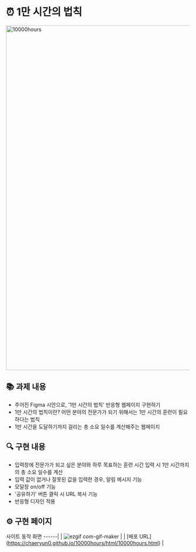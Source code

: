# ⏰ 1만 시간의 법칙

<img width="942" alt="10000hours" src="https://user-images.githubusercontent.com/112460430/190888349-0e30d5a0-c887-488e-b7dd-3f4e337ffe5e.png">


## 📚 과제 내용

- 주어진 Figma 시안으로, '1만 시간의 법칙' 반응형 웹페이지 구현하기
- 1만 시간의 법칙이란? 어떤 분야의 전문가가 되기 위해서는 1만 시간의 훈련이 필요하다는 법칙
- 1만 시간을 도달하기까지 걸리는 총 소요 일수를 계산해주는 웹페이지


## 🔍 구현 내용

- 입력창에 전문가가 되고 싶은 분야와 하루 목표하는 훈련 시간 입력 시 1만 시간까지의 총 소요 일수를 계산 
- 입력 값이 없거나 잘못된 값을 입력한 경우, 알림 메시지 기능
- 모달창 on/off 기능
- '공유하기' 버튼 클릭 시 URL 복사 기능
- 반응형 디자인 적용


## ⚙️ 구현 페이지

사이트 동작 화면
------|
| ![ezgif com-gif-maker](https://user-images.githubusercontent.com/112460430/190890222-9e5a50ec-a3fc-4992-b27b-e04d358c98b2.gif) |
| [배포 URL] (https://chaeryun0.github.io/10000hours/html/10000hours.html) |
